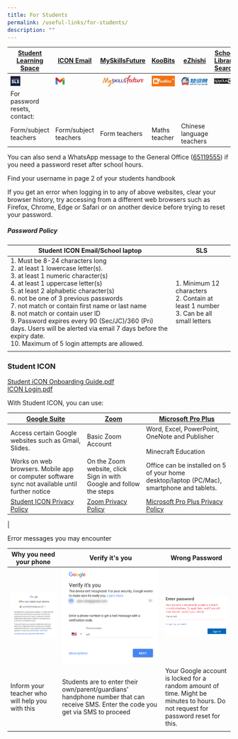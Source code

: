 ```yaml
---
title: For Students
permalink: /useful-links/for-students/
description: ""
---
```


|[Student Learning Space](https://vle.learning.moe.edu.sg/login)|[ICON Email](https://workspace.google.com/dashboard)|[MySkillsFuture](https://www.myskillsfuture.gov.sg/content/student/en/primary.html)|[KooBits](https://member.koobits.com/)|[eZhishi](https://www.ezhishi.net/Contents/)|[School Library Search](https://schoolibrary.moe.edu.sg/cantonmentpri/cgi-bin/spydus.exe/MSGTRN/WPAC/HOME)|
|------|------|------|------|------|------|
|<a href="https://vle.learning.moe.edu.sg/login"><img style="width:25%" src="/images/SLS%20Icon.png" align=left></a> | <a href="https://workspace.google.com/dashboard"><img style="width:25%" src="/images/Gmail.jpg" align=left></a>|<a href="https://www.myskillsfuture.gov.sg/content/student/en/primary.html"><img style="width:100%" src="/images/Myskillsfuture.jpg" align=left></a>|<a href="https://member.koobits.com/"><img style="width:100%" src="/images/Koobits.jpg" align=left></a>|<a href="https://www.ezhishi.net/Contents/"><img style="width:100%" src="/images/Ezhishi.jpg" align=left></a>|<a href="https://schoolibrary.moe.edu.sg/cantonmentpri/cgi-bin/spydus.exe/MSGTRN/WPAC/HOME"><img style="width:100%" src="/images/Spydus.jpg" align=left></a>|
| For password resets, contact:|  |  |  |  |  |
| Form/subject teachers | Form/subject teachers | Form teachers | Maths teacher | Chinese language teachers |

	

You can also send a WhatsApp message to the General Office ([65119555](http://wa.me/6565119555)) if you need a password reset after school hours. 

Find your username in page 2 of your students handbook

If you get an error when logging in to any of above websites, clear your browser history, try accessing from a different web browsers such as Firefox, Chrome, Edge or Safari or on another device before trying to reset your password.
  
##### Password Policy

| Student ICON Email/School laptop | SLS |
|---|---|
| 1. Must be 8-24 characters long<br>2. at least 1 lowercase letter(s). <br>3. at least 1 numeric character(s)<br>4. at least 1 uppercase letter(s)<br>5. at least 2 alphabetic character(s)<br>6. not be one of 3 previous passwords<br>7. not match or contain first name or last name<br>8. not match or contain user ID<br>9. Password expires every 90 (Sec/JC)/360 (Pri) days. Users will be alerted via email 7 days before the expiry date.<br>10. Maximum of 5 login attempts are allowed. | 1. Minimum 12 characters<br>2. Contain at least 1 number<br>3. Can be all small letters |
| | |

### Student ICON

[Student iCON Onboarding Guide.pdf](/files/Student%20iCON%20Onboarding%20Guide.pdf) <br>
[ICON Login.pdf](/files/ICON%20Login.pdf)
	
With Student ICON, you can use:

| [Google Suite](https://workspace.google.com/dashboard)| [Zoom](https://zoom.us/signin)| [Microsoft Pro Plus](https://www.office.com/)|
|---|---|---|
| Access certain Google websites such as Gmail, Slides.| Basic Zoom Account | Word, Excel, PowerPoint, OneNote and Publisher <br><br>Minecraft Education |
|Works on web browsers. Mobile app or computer software sync not available until further notice|On the Zoom website, click Sign in with Google and follow the steps| Office can be installed on 5 of your home desktop/laptop (PC/Mac), smartphone and tablets.|
| [Student ICON Privacy Policy](https://workspace.google.com/terms/education_terms_japan.html) | [Zoom Privacy Policy](https://zoom.us/docs/en-us/schools-privacy-statement.html) | [Microsoft Pro Plus Privacy Policy](https://portal.office.com/commerce/mosa.aspx) |
|

Error messages you may encounter

| Why you need your phone | Verify it's you | Wrong Password |
|---|---|---|
| ![](/images/Why%20you%20need%20your%20phone.png) | ![](/images/Verify%20its%20you.png) | ![](/images/Wrong%20Pasword.png) |
| Inform your teacher who will help you with this | Students are to enter their own/parent/guardians' handphone number that can receive SMS. Enter the code you get via SMS to proceed | Your Google account is locked for a random amount of time. Might be minutes to hours. Do not request for password reset for this. |
| | | |

